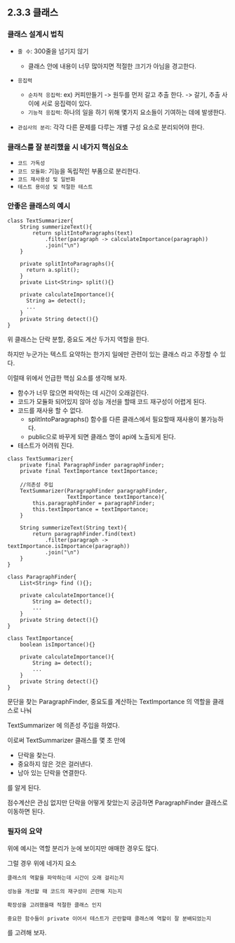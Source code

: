 ## 2.3.3 클래스

### 클래스 설계시 법칙

- `줄 수`: 300줄을 넘기지 않기
    - 클래스 안에 내용이 너무 많아지면 적절한 크기가 아님을 경고한다.

- `응집력`
    - `순차적 응집력`: ex) 커피만들기 -> 원두를 먼저 갈고 추출 한다. -> 갈기, 추출 사이에 서로 응집력이 있다.
    - `기능적 응집력`: 하나의 일을 하기 위해 몇가지 요소들이 기여하는 데에 발생한다.

- `관심사의 분리`: 각각 다른 문제를 다루는 개별 구성 요소로 분리되어야 한다.

### 클래스를 잘 분리했을 시 네가지 핵심요소

- `코드 가독성`
- `코드 모듈화`: 기능을 독립적인 부품으로 분리한다.
- `코드 재사용성 및 일반화`
- `테스트 용이성 및 적절한 테스트`

### 안좋은 클래스의 예시
```
class TextSummarizer{
    String summerizeText(){
        return splitIntoParagraphs(text)
            .filter(paragraph -> calculateImportance(paragraph))
            .join("\n")
    }
    
    private splitIntoParagraphs(){
      return a.split();
    }
    private List<String> split(){}
    
    private calculateImportance(){
      String a= detect();
      ...
    }
    private String detect(){}
}
```
위 클래스는 단락 분할, 중요도 계산 두가지 역할을 한다.

하지만 누군가는 텍스트 요약하는 한가지 일에만 관련이 있는 클래스 라고 주장할 수 있다.

이럴때 위에서 언급한 핵심 요소를 생각해 보자.

- 함수가 너무 많으면 파악하는 데 시간이 오래걸린다.
- 코드가 모듈화 되어있지 않아 성능 개선을 할때 코드 재구성이 어렵게 된다.
- 코드를 재사용 할 수 없다.
    - splitIntoParagraphs() 함수를 다른 클래스에서 필요할때 재사용이 불가능하다.
    - public으로 바꾸게 되면 클래스 명이 api에 노출되게 된다.
- 테스트가 어려워 진다.

```
class TextSummarizer{
    private final ParagraphFinder paragraphFinder;
    private final TextImportance textImportance;
    
    //의존성 주입
    TextSummarizer(ParagraphFinder paragraphFinder,
                   TextImportance textImportance){
        this.paragraphFinder = paragraphFinder;
        this.textImportance = textImportance;
    }
    
    String summerizeText(String text){
        return paragraphFinder.find(text)
            .filter(paragraph -> textImportance.isImportance(paragraph))
            .join("\n")
    }
}

class ParagraphFinder{
    List<String> find (){};
    
    private calculateImportance(){
        String a= detect();
        ...
    }
    private String detect(){}
}

class TextImportance{
    boolean isImportance(){}
    
    private calculateImportance(){
        String a= detect();
        ...
    }
    private String detect(){}
}
```
문단을 찾는 ParagraphFinder, 중요도를 계산하는 TextImportance 의 역할을 클래스로 나눠

TextSummarizer 에 의존성 주입을 하였다.

이로써 TextSummarizer 클래스를 몇 초 만에

- 단락을 찾는다.
- 중요하지 않은 것은 걸러낸다.
- 남아 있는 단락을 연결한다.

를 알게 된다.

점수계산은 관심 없지만 단락을 어떻게 찾았는지 궁금하면 ParagraphFinder 클래스로 이동하면 된다.

### 필자의 요약

위에 예시는 역할 분리가 눈에 보이지만 애매한 경우도 많다.

그럴 경우 위에 네가지 요소

`클래스의 역할을 파악하는데 시간이 오래 걸리는지`

`성능을 개선할 때 코드의 재구성이 곤란해 지는지`

`확장성을 고려했을때 적절한 클래스 인지`

`중요한 함수들이 private 이어서 테스트가 곤란할때 클래스에 역할이 잘 분배되었는지`

를 고려해 보자.
